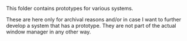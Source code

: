 This folder contains prototypes for various systems.

These are here only for archival reasons and/or in case I want to further develop a system that has a prototype.
They are not part of the actual window manager in any other way.
